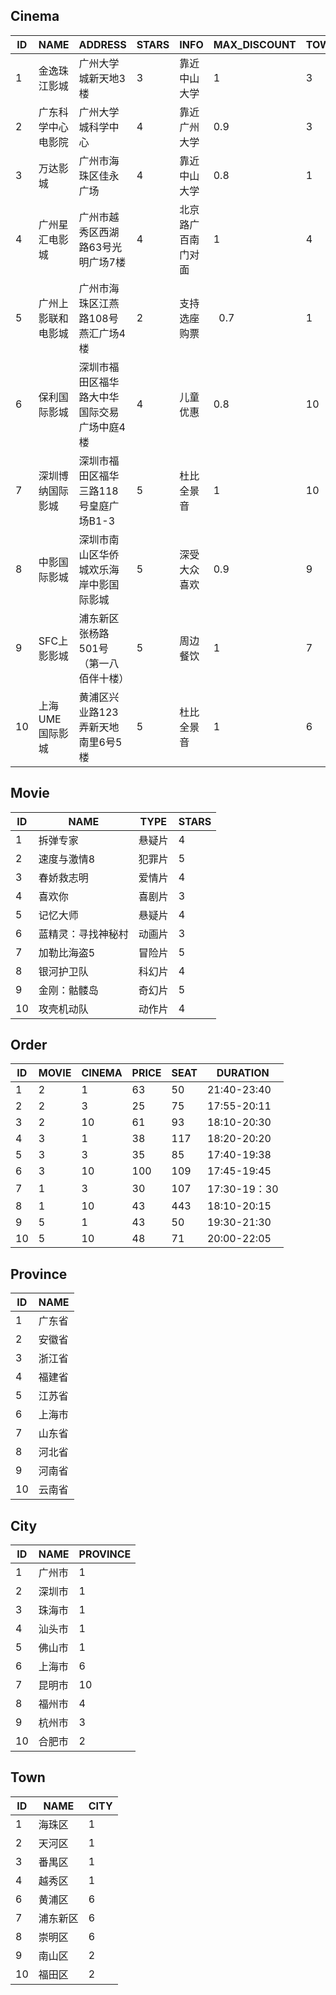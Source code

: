## **Cinema**

ID	| NAME |	ADDRESS| 	STARS|	INFO|	MAX_DISCOUNT	|TOWN
--|--|--|--|--|--|--
1	| 金逸珠江影城	| 	广州大学城新天地3楼	| 	3	| 	靠近中山大学	| 	1	| 	3
2		| 广东科学中心电影院		| 广州大学城科学中心		| 4		| 靠近广州大学		| 0.9		| 3
3	| 	万达影城		| 广州市海珠区佳永广场	| 	4	| 	靠近中山大学	| 	0.8		| 1
4	| 	广州星汇电影城		| 广州市越秀区西湖路63号光明广场7楼		| 4		| 北京路广百南门对面		| 1		| 4
5		| 广州上影联和电影城		| 广州市海珠区江燕路108号燕汇广场4楼		| 2	| 	支持选座购票	|  	0.7	| 	1
6	| 	保利国际影城		| 深圳市福田区福华路大中华国际交易广场中庭4楼		| 4		| 儿童优惠	| 	0.8		| 10
7		| 深圳博纳国际影城		| 深圳市福田区福华三路118号皇庭广场B1-3	| 	5		| 杜比全景音	| 	1		| 10
8	| 	中影国际影城	| 	深圳市南山区华侨城欢乐海岸中影国际影城		| 5		| 深受大众喜欢	| 	0.9	| 	9
9		| SFC上影影城	| 	浦东新区张杨路501号（第一八佰伴十楼）		| 5	| 周边餐饮	| 	1	| 	7
10		| 上海UME国际影城		| 黄浦区兴业路123弄新天地南里6号5楼	| 	5	| 	杜比全景音	| 	1	| 	6

## **Movie**

ID	| NAME	| TYPE | 	STARS
--|--|--|--
1		| 拆弹专家		| 悬疑片		| 4
2		| 速度与激情8		| 犯罪片		| 5
3		| 春娇救志明		| 爱情片	| 	4
4	| 	喜欢你	| 	喜剧片		| 3
5		| 记忆大师	| 	悬疑片	| 	4
6		| 蓝精灵：寻找神秘村		| 动画片	| 	3
7		| 加勒比海盗5	| 	冒险片		| 5
8		| 银河护卫队	| 	科幻片	| 	4
9		| 金刚：骷髅岛	| 	奇幻片	| 	5
10		| 攻壳机动队	| 	动作片	| 	4

## **Order**

ID		| 	MOVIE		| 	CINEMA	| 		PRICE	| 		SEAT	| 		DURATION
--|--|--|--|--|--
1		| 	2		| 	1	| 		63	| 		50	| 		21:40-23:40
2	| 		2		| 	3		| 	25		| 	75		| 	17:55-20:11
3	| 		2		| 	10		| 	61		| 	93		| 	18:10-20:30
4		| 	3		| 	1		| 	38		| 	117	| 		18:20-20:20
5	| 		3	| 		3	| 		35	| 		85	| 		17:40-19:38
6	| 		3		| 	10		| 	100	| 		109		| 	17:45-19:45
7		| 	1		| 	3	| 		30	| 		107		| 	17:30-19：30
8		| 	1		| 	10		| 	43		| 	443	| 		18:10-20:15
9		| 	5	| 		1		| 	43	| 		50	| 		19:30-21:30
10	| 		5		| 	10		| 	48		| 	71	| 		20:00-22:05


## **Province**

ID	| NAME
--|--
1|	广东省
2	|安徽省
3	|浙江省
4	|福建省
5	|江苏省
6	|上海市
7	|山东省
8	|河北省
9	|河南省
10|云南省

## **City**

ID	|NAME	| PROVINCE
--|--|--
1		|广州市	|	1
2		|深圳市		|1
3		|珠海市		|1
4		|汕头市		|1
5		|佛山市		|1
6		|上海市	|	6
7		|昆明市	|	10
8		|福州市		|4
9		|杭州市	|	3
10		|合肥市		|2

## **Town**

ID|	NAME	|CITY
--|--|--
1	|海珠区	|1
2	|天河区|	1
3	|番禺区	|1
4|	越秀区|	1
6	|黄浦区	|6
7|	浦东新区	|6
8	|崇明区|	6
9	|南山区|	2
10	|福田区|	2
